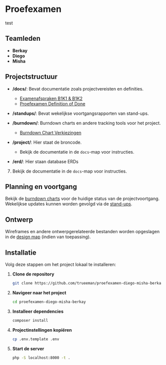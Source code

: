 
# Proefexamen
test

## Teamleden

- **Berkay**
- **Diego**
- **Misha**

## Projectstructuur

- **/docs/**: Bevat documentatie zoals projectvereisten en definities.
    - [Examenafspraken B1K1 & B1K2](./docs/Examenafspraken_B1K1_B1K2.pdf)
    - [Proefexamen Definition of Done](./docs/Proefexamen_Definition_of_Done.docx)
  
- **/standups/**: Bevat wekelijkse voortgangsrapporten van stand-ups.
  
- **/burndown/**: Burndown charts en andere tracking tools voor het project.
    - [Burndown Chart Verkiezingen](./burndown/burndown-verkiezingen-d-m-b.xlsx)

- **/project/**: Hier staat de broncode.

    - Bekijk de documentatie in de `docs`-map voor instructies.

- **/erd/**: Hier staan database ERDs

7. Bekijk de documentatie in de `docs`-map voor instructies.

## Planning en voortgang

Bekijk de [burndown charts](./burndown/) voor de huidige status van de projectvoortgang. Wekelijkse updates kunnen worden gevolgd via de [stand-ups](./standups/).

## Ontwerp

Wireframes en andere ontwerpgerelateerde bestanden worden opgeslagen in de [design map](./design/) (indien van toepassing).

## Installatie

Volg deze stappen om het project lokaal te installeren:

1. **Clone de repository**  
   ```bash
   git clone https://github.com/trueeman/proefexamen-diego-misha-berkay.git
   ```

2. **Navigeer naar het project**  
   ```bash
   cd proefexamen-diego-misha-berkay
   ```

3. **Installeer dependencies**  
   ```bash
   composer install
   ```

4. **Projectinstellingen kopiëren**  
   ```bash
   cp .env.template .env
   ```

5. **Start de server**  
   ```bash
   php -S localhost:8000 -t .
   ```
